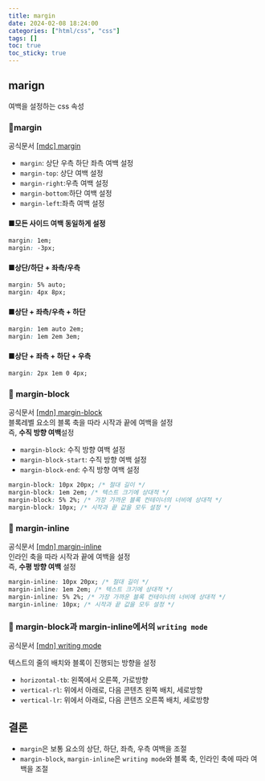 ```yaml
---
title: margin
date: 2024-02-08 18:24:00
categories: ["html/css", "css"]
tags: []
toc: true
toc_sticky: true
---
```


## marign

여백을 설정하는 css 속성

### 📘margin

공식문서 [[mdc] margin](https://developer.mozilla.org/en-US/docs/Web/CSS/margin)

- `margin`: 상단 우측 하단 좌측 여백 설정
- `margin-top`: 상단 여백 설정
- `margin-right`:우측 여백 설정
- `margin-bottom`:하단 여백 설정
- `margin-left`:좌측 여백 설정

#### ■모든 사이드 여백 동일하게 설정

```css
margin: 1em;
margin: -3px;
```

#### ■상단/하단 + 좌측/우측

```css
margin: 5% auto;
margin: 4px 8px;
```

#### ■상단 + 좌측/우측 + 하단

```css
margin: 1em auto 2em;
margin: 1em 2em 3em;
```

#### ■상단 + 좌측 + 하단 + 우측

```css
margin: 2px 1em 0 4px;
```

### 📘 margin-block

공식문서 [[mdn] margin-block](https://developer.mozilla.org/en-US/docs/Web/CSS/margin-block)  
블록레벨 요소의 블록 축을 따라 시작과 끝에 여백을 설정  
즉, **수직 방향 여백**설정

- `margin-block`: 수직 방향 여백 설정
- `margin-block-start`: 수직 방향 여백 설정
- `margin-block-end`: 수직 방향 여백 설정

```css
margin-block: 10px 20px; /* 절대 길이 */
margin-block: 1em 2em; /* 텍스트 크기에 상대적 */
margin-block: 5% 2%; /* 가장 가까운 블록 컨테이너의 너비에 상대적 */
margin-block: 10px; /* 시작과 끝 값을 모두 설정 */
```

### 📘 margin-inline

공식문서 [[mdn] margin-inline](https://developer.mozilla.org/en-US/docs/Web/CSS/margin-inline)  
인라인 축을 따라 시작과 끝에 여백을 설정  
즉, **수평 방향 여백** 설정

```css
margin-inline: 10px 20px; /* 절대 길이 */
margin-inline: 1em 2em; /* 텍스트 크기에 상대적 */
margin-inline: 5% 2%; /* 가장 가까운 블록 컨테이너의 너비에 상대적 */
margin-inline: 10px; /* 시작과 끝 값을 모두 설정 */
```

### 📘 margin-block과 margin-inline에서의 `writing mode`

공식문서 [[mdn] writing mode](https://developer.mozilla.org/en-US/docs/Web/CSS/writing-mode)

텍스트의 줄의 배치와 블록이 진행되는 방향을 설정

- `horizontal-tb`: 왼쪽에서 오른쪽, 가로방향
- `vertical-rl`: 위에서 아래로, 다음 콘텐츠 왼쪽 배치, 세로방향
- `vertical-lr`: 위에서 아래로, 다음 콘텐츠 오른쪽 배치, 세로방향

## 결론

- `margin`은 보통 요소의 상단, 하단, 좌측, 우측 여백을 조절
- `margin-block`, `margin-inline`은 `writing mode`와 블록 축, 인라인 축에 따라 여백을 조절
